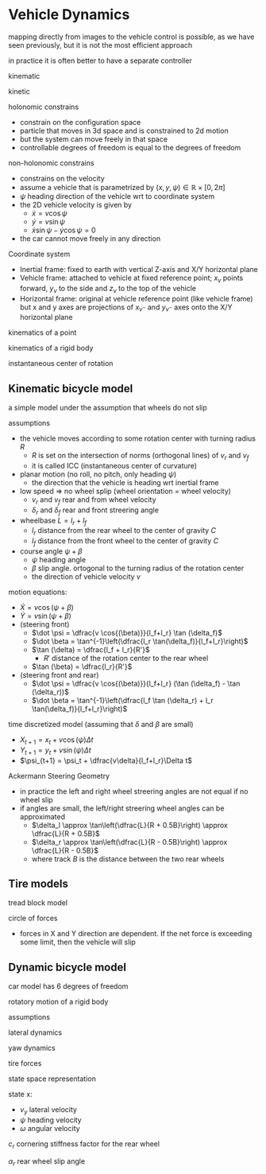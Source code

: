 # Vehicle Dynamics

mapping directly from images to the vehicle control is possible, as we have seen previously, but it is not the most efficient approach

in practice it is often better to have a separate controller 


kinematic

kinetic 

holonomic constrains

- constrain on the configuration space
- particle that moves in 3d space and is constrained to 2d motion
- but the system can move freely in that space
- controllable degrees of freedom is equal to the degrees of freedom

non-holonomic constrains

- constrains on the velocity
- assume a vehicle that is parametrized by $(x, y, \psi) \in \mathbb{R} \times [0, 2\pi]$
- $\psi$ heading direction of the vehicle wrt to coordinate system
- the 2D vehicle velocity is given by 
    - $\dot x = v \cos{\psi}$
    - $\dot y = v \sin{\psi}$
    - $\dot x \sin{\psi} - \dot y \cos{\psi} = 0$
- the car cannot move freely in any direction 

Coordinate system

- Inertial frame: fixed to earth with vertical Z-axis and X/Y horizontal plane
- Vehicle frame: attached to vehicle at fixed reference point; $x_v$ points forward, $y_v$ to the side and $z_v$ to the top of the vehicle 
- Horizontal frame: original at vehicle reference point (like vehicle frame) but x and y axes are projections of $x_{v^-}$ and $y_{v^-}$ axes onto the X/Y horizontal plane

kinematics of a point

kinematics of a rigid body

instantaneous center of rotation

## Kinematic bicycle model 

a simple model under the assumption that wheels do not slip 

assumptions

- the vehicle moves according to some rotation center with turning radius $R$
    - $R$ is set on the intersection of norms (orthogonal lines) of $v_r$ and $v_f$ 
    - it is called ICC (instantaneous center of curvature)
- planar motion (no roll, no pitch, only heading $\psi$)
    - the direction that the vehicle is heading wrt inertial frame
- low speed => no wheel splip (wheel orientation = wheel velocity)
    - $v_r$ and $v_f$ rear and from wheel velocity
    - $\delta_r$ and $\delta_f$ rear and front streering angle
- wheelbase $L = l_r + l_f$
    - $l_r$ distance from the rear wheel to the center of gravity $C$
    - $l_f$ distance from the front wheel to the center of gravity $C$
- course angle $\psi + \beta$
    - $\psi$ heading angle 
    - $\beta$ slip angle. ortogonal to the turning radius of the rotation center
    - the direction of vehicle velocity $v$

motion equations:

- $\dot X = v \cos{(\psi + \beta)}$
- $\dot Y = v \sin{(\psi + \beta)}$
- (steering front)
    - $\dot \psi = \dfrac{v \cos{(\beta)}}{l_f+l_r} \tan (\delta_f)$ 
    - $\dot \beta = \tan^{-1}\left(\dfrac{l_r \tan(\delta_f)}{l_f+l_r}\right)$
    - $\tan (\delta) = \dfrac{l_f + l_r}{R'}$
        - $R'$ distance of the rotation center to the rear wheel
    - $\tan (\beta) = \dfrac{l_r}{R'}$
- (steering front and rear)
    - $\dot \psi = \dfrac{v \cos{(\beta)}}{l_f+l_r} (\tan (\delta_f) - \tan (\delta_r))$
    - $\dot \beta = \tan^{-1}\left(\dfrac{l_f \tan (\delta_r) + l_r \tan(\delta_f)}{l_f+l_r}\right)$

time discretized model (assuming that $\delta$ and $\beta$ are small)

- $X_{t+1} = x_t + v\cos(\psi)\Delta t$
- $Y_{t+1} = y_t + v\sin(\psi)\Delta t$
- $\psi_{t+1} = \psi_t + \dfrac{v\delta}{l_f+l_r}\Delta t$

Ackermann Steering Geometry

- in practice the left and right wheel streering angles are not equal if no wheel slip
- if angles are small, the left/right streering wheel angles can be approximated
    - $\delta_l \approx \tan\left(\dfrac{L}{R + 0.5B}\right) \approx \dfrac{L}{R + 0.5B}$
    - $\delta_r \approx \tan\left(\dfrac{L}{R - 0.5B}\right) \approx \dfrac{L}{R - 0.5B}$
    - where track $B$ is the distance between the two rear wheels 

## Tire models

tread block model

circle of forces

- forces in X and Y direction are dependent. If the net force is exceeding some limit, then the vehicle will slip

## Dynamic bicycle model

car model has 6 degrees of freedom 

rotatory motion of a rigid body 

assumptions

lateral dynamics

yaw dynamics

tire forces

state space representation

state x:
- $v_y$ lateral velocity
- $\psi$ heading velocity
- $\omega$ angular velocity


$c_r$ cornering stiffness factor for the rear wheel

$\alpha_r$ rear wheel slip angle